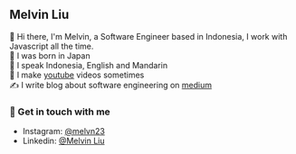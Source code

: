 ## Melvin Liu

👋 Hi there, I'm Melvin, a Software Engineer based in Indonesia, I work with Javascript all the time.  
🌱 I was born in Japan  
👅 I speak Indonesia, English and Mandarin  
🎥 I make [youtube](https://www.youtube.com/channel/UCa9w-ZqW-un9sgwHcmh-Nng) videos sometimes  
✍️ I write blog about software engineering on [medium](	https://medium.com/@melvn23)  

### 💬 Get in touch with me
- Instagram: [@melvn23](https://www.instagram.com/mlven23/)
- Linkedin: [@Melvin Liu](https://www.linkedin.com/in/melvin-liu/)
